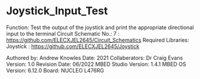 Joystick_Input_Test
===================

Function:               Test the output of the joystick and print the appropriate directional input to the terminal
Circuit Schematic No.:  7        : https://github.com/ELECXJEL2645/Circuit_Schematics
Required Libraries:     Joystick : https://github.com/ELECXJEL2645/Joystick 

Authored by:            Andrew Knowles
Date:                   2021
Collaberators:          Dr Craig Evans
Version:                1.0
Revision Date:          06/2022 
MBED Studio Version:    1.4.1
MBED OS Version:        6.12.0
Board:	                NUCLEO L476RG
